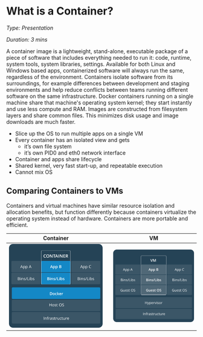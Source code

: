 # What is a Container?
_Type: Presentation_ 

_Duration: 3 mins_

A container image is a lightweight, stand-alone, executable package of a piece of software that includes everything needed to run it: code, runtime, system tools, system libraries, settings. Available for both Linux and Windows based apps, containerized software will always run the same, regardless of the environment. Containers isolate software from its surroundings, for example differences between development and staging environments and help reduce conflicts between teams running different software on the same infrastructure. Docker containers running on a single machine share that machine's operating system kernel; they start instantly and use less compute and RAM. Images are constructed from filesystem layers and share common files. This minimizes disk usage and image downloads are much faster.

* Slice up the OS to run multiple apps on a single VM
* Every container has an isolated view and gets
    * it’s own file system
    * it’s own PID0 and eth0 network interface
* Container and apps share lifecycle
* Shared kernel, very fast start-up, and repeatable execution
* Cannot mix OS

## Comparing Containers to VMs

Containers and virtual machines have similar resource isolation and allocation benefits, but function differently because containers virtualize the operating system instead of hardware. Containers are more portable and efficient.

Container | | VM
---------|----------|---------
 ![Container](../resources/images/Container2x.png) |  | ![VM](../resources/images/VM2x.png)

